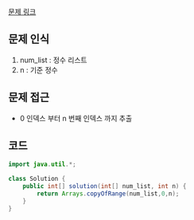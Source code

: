 [문제 링크](https://school.programmers.co.kr/learn/courses/30/lessons/181889)

## 문제 인식

1. num_list : 정수 리스트
2. n : 기준 정수

## 문제 접근

- 0 인덱스 부터 n 번째 인덱스 까지 추출

## 코드

```java
import java.util.*;

class Solution {
    public int[] solution(int[] num_list, int n) {
        return Arrays.copyOfRange(num_list,0,n);
    }
}
```
